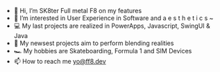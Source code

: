 - 👋 Hi, I’m SK8ter Full metal F8 on my features
- 🌅 I’m interested in User Experience in Software and a e s t h e t i c s ~
- 💻 My last projects are realized in PowerApps, Javascript, SwingUI & Java
- 🐲 My newsest projects aim to perform blending realities
- 🏎 My hobbies are Skateboarding, Formula 1 and SIM Devices
- 📫 How to reach me yo@ff8.dev

<!---
Alocoifindo/Alocoifindo is a 🎑🌌 bio 🌌🎑 repository because its `README.md` (this file) appears on your GitHub profile.
You can click the Preview link to take a look at your changes.
--->
